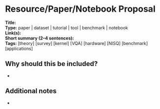# Resource/Paper/Notebook Proposal

**Title:**  
**Type:** paper | dataset | tutorial | tool | benchmark | notebook  
**Link(s):**  
**Short summary (2–4 sentences):**  
**Tags:** [theory] [survey] [kernel] [VQA] [hardware] [NISQ] [benchmark] [applications]

## Why should this be included?
- 

## Additional notes
-
